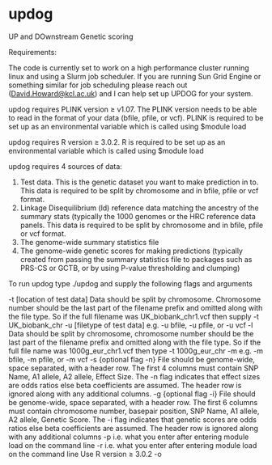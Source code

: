 # updog
UP and DOwnstream Genetic scoring

Requirements:

The code is currently set to work on a high performance cluster running linux and using a Slurm job scheduler. If you are running Sun Grid Engine or something similar for job scheduling please reach out (David.Howard@kcl.ac.uk) and I can help set up UPDOG for your system.

updog requires PLINK version ≥ v1.07. The PLINK version needs to be able to read in the format of your data (bfile, pfile, or vcf). PLINK is required to be set up as an environmental variable which is called using $module load

updog requires R version ≥ 3.0.2. R is required to be set up as an environmental variable which is called using $module load

updog requires 4 sources of data:
1. Test data. This is the genetic dataset you want to make prediction in to. This data is required to be split by chromosome and in bfile, pfile or vcf format.
2. Linkage Disequilibrium (ld) reference data matching the ancestry of the summary stats (typically the 1000 genomes or the HRC reference data panels. This data is required to be split by chromosome and in bfile, pfile or vcf format.
3. The genome-wide summary statistics file
4. The genome-wide genetic scores for making predictions (typically created from passing the summary statistics file to packages such as PRS-CS or GCTB, or by using P-value thresholding and clumping)

  To run updog type ./updog and supply the following flags and arguments

  -t [location of test data]
     Data should be split by chromosome. Chromosome number should be the last
     part of the filename prefix and omitted along with the file type. So if the
     full filename was UK_biobank_chr1.vcf then supply -t UK_biobank_chr
  -u [filetype of test data]
     e.g. -u bfile, -u pfile, or -u vcf
  -l <location of ld reference data for summary statistics>
     Data should be split by chromosome, chromosome number should be the last
     part of the filename prefix and omitted along with the file type. So if the
     full file name was 1000g_eur_chr1.vcf then type -t 1000g_eur_chr
  -m <filetype of ld reference for summary statistics>
     e.g. -m bfile, -m pfile, or -m vcf
  -s <location of summary statistics> {optional flag -n}
     File should be genome-wide, space separated, with a header row. The first 4
     columns must contain SNP Name, A1 allele, A2 allele, Effect Size. The -n
     flag indicates that effect sizes are odds ratios else beta coefficients are
     assumed. The header row is ignored along with any additional columns.
  -g <location of genetic scores> {optional flag -i}
     File should be genome-wide, space separated, with a header row. The first 6
     columns must contain chromosome number, basepair position, SNP Name, A1
     allele, A2 allele, Genetic Score. The -i flag indicates that genetic scores
     are odds ratios else beta coefficients are assumed. The header row is
     ignored along with any additional columns
  -p <location of plink environment module>
     i.e. what you enter after entering module load on the command line
  -r <location of R environment module>
     i.e. what you enter after entering module load on the command line
     Use R version ≥ 3.0.2
  -o <name for output>


